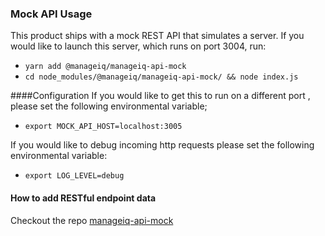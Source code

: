 ### Mock API Usage
This product ships with a mock REST API that simulates a server.  If you would like to launch this server, which runs 
on port 3004, run:

- ```yarn add @manageiq/manageiq-api-mock```
- ```cd node_modules/@manageiq/manageiq-api-mock/ && node index.js```

####Configuration
If you would like to get this to run on a different port , please set the following environmental variable;

- ```export MOCK_API_HOST=localhost:3005``` 

If you would like to debug incoming http requests please set the following environmental variable:

- ```export LOG_LEVEL=debug```

#### How to add RESTful endpoint data
Checkout the repo [manageiq-api-mock](https://github.com/ManageIQ/manageiq-api-mock)
